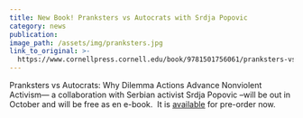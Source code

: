 ```yaml
---
title: New Book! Pranksters vs Autocrats with Srdja Popovic
category: news
publication:
image_path: /assets/img/pranksters.jpg
link_to_original: >-
  https://www.cornellpress.cornell.edu/book/9781501756061/pranksters-vs-autocrats
---
```


Pranksters vs Autocrats: Why Dilemma Actions Advance Nonviolent Activism— a collaboration with Serbian activist Srdja Popovic –will be out in October and will be free as en e-book.&nbsp; It is [available](https://www.cornellpress.cornell.edu/book/9781501756061/pranksters-vs-autocrats/#bookTabs=3) for pre-order now.